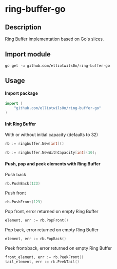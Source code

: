 # ring-buffer-go

## Description
Ring Buffer implementation based on Go's slices.

## Import module
```shell
go get -u github.com/elliotwils0n/ring-buffer-go
```

## Usage

#### Import package
```go
import (
    "github.com/elliotwils0n/ring-buffer-go"
)
```

#### Init Ring Buffer
With or without initial capacity (defaults to 32)
```go
rb := ringbuffer.New[int]()
```
```go
rb := ringbuffer.NewWithCapacity[int](10);
```

#### Push, pop and peek elements with Ring Buffer
Push back
```go
rb.PushBack(123)
```
Push front
```go
rb.PushFront(123)
```

Pop front, error returned on empty Ring Buffer
```go
element, err := rb.PopFront()
```
Pop back, error returned on empty Ring Buffer
```go
element, err := rb.PopBack()
```

Peek front/back, error returned on empty Ring Buffer
```go
front_element, err := rb.PeekFront()
tail_element, err := rb.PeekTail()
```

